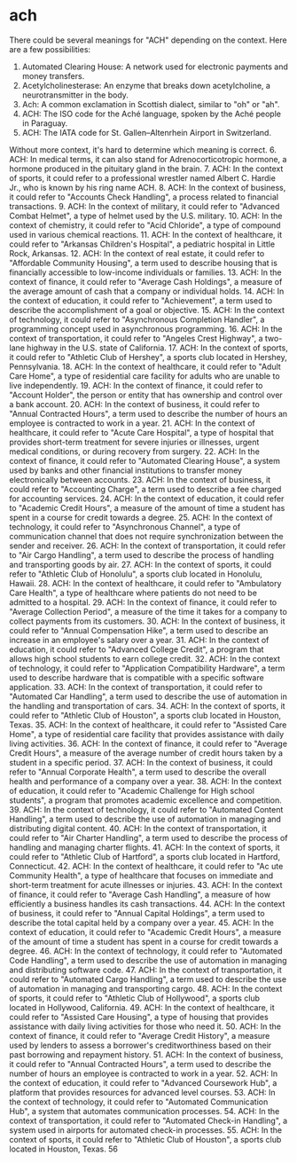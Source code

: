 # ach

There could be several meanings for "ACH" depending on the context. Here are a few possibilities:

1. Automated Clearing House: A network used for electronic payments and money transfers. 
2. Acetylcholinesterase: An enzyme that breaks down acetylcholine, a neurotransmitter in the body.
3. Ach: A common exclamation in Scottish dialect, similar to "oh" or "ah".
4. ACH: The ISO code for the Aché language, spoken by the Aché people in Paraguay.
5. ACH: The IATA code for St. Gallen–Altenrhein Airport in Switzerland. 

Without more context, it's hard to determine which meaning is correct.
6. ACH: In medical terms, it can also stand for Adrenocorticotropic hormone, a hormone produced in the pituitary gland in the brain.
7. ACH: In the context of sports, it could refer to a professional wrestler named Albert C. Hardie Jr., who is known by his ring name ACH.
8. ACH: In the context of business, it could refer to "Accounts Check Handling", a process related to financial transactions.
9. ACH: In the context of military, it could refer to "Advanced Combat Helmet", a type of helmet used by the U.S. military.
10. ACH: In the context of chemistry, it could refer to "Acid Chloride", a type of compound used in various chemical reactions.
11. ACH: In the context of healthcare, it could refer to "Arkansas Children's Hospital", a pediatric hospital in Little Rock, Arkansas.
12. ACH: In the context of real estate, it could refer to "Affordable Community Housing", a term used to describe housing that is financially accessible to low-income individuals or families.
13. ACH: In the context of finance, it could refer to "Average Cash Holdings", a measure of the average amount of cash that a company or individual holds.
14. ACH: In the context of education, it could refer to "Achievement", a term used to describe the accomplishment of a goal or objective.
15. ACH: In the context of technology, it could refer to "Asynchronous Completion Handler", a programming concept used in asynchronous programming.
16. ACH: In the context of transportation, it could refer to "Angeles Crest Highway", a two-lane highway in the U.S. state of California.
17. ACH: In the context of sports, it could refer to "Athletic Club of Hershey", a sports club located in Hershey, Pennsylvania.
18. ACH: In the context of healthcare, it could refer to "Adult Care Home", a type of residential care facility for adults who are unable to live independently. 
19. ACH: In the context of finance, it could refer to "Account Holder", the person or entity that has ownership and control over a bank account.
20. ACH: In the context of business, it could refer to "Annual Contracted Hours", a term used to describe the number of hours an employee is contracted to work in a year.
21. ACH: In the context of healthcare, it could refer to "Acute Care Hospital", a type of hospital that provides short-term treatment for severe injuries or illnesses, urgent medical conditions, or during recovery from surgery.
22. ACH: In the context of finance, it could refer to "Automated Clearing House", a system used by banks and other financial institutions to transfer money electronically between accounts.
23. ACH: In the context of business, it could refer to "Accounting Charge", a term used to describe a fee charged for accounting services.
24. ACH: In the context of education, it could refer to "Academic Credit Hours", a measure of the amount of time a student has spent in a course for credit towards a degree.
25. ACH: In the context of technology, it could refer to "Asynchronous Channel", a type of communication channel that does not require synchronization between the sender and receiver.
26. ACH: In the context of transportation, it could refer to "Air Cargo Handling", a term used to describe the process of handling and transporting goods by air.
27. ACH: In the context of sports, it could refer to "Athletic Club of Honolulu", a sports club located in Honolulu, Hawaii.
28. ACH: In the context of healthcare, it could refer to "Ambulatory Care Health", a type of healthcare where patients do not need to be admitted to a hospital.
29. ACH: In the context of finance, it could refer to "Average Collection Period", a measure of the time it takes for a company to collect payments from its customers.
30. ACH: In the context of business, it could refer to "Annual Compensation Hike", a term used to describe an increase in an employee's salary over a year.
31. ACH: In the context of education, it could refer to "Advanced College Credit", a program that allows high school students to earn college credit.
32. ACH: In the context of technology, it could refer to "Application Compatibility Hardware", a term used to describe hardware that is compatible with a specific software application.
33. ACH: In the context of transportation, it could refer to "Automated Car Handling", a term used to describe the use of automation in the handling and transportation of cars.
34. ACH: In the context of sports, it could refer to "Athletic Club of Houston", a sports club located in Houston, Texas.
35. ACH: In the context of healthcare, it could refer to "Assisted Care Home", a type of residential care facility that provides assistance with daily living activities.
36. ACH: In the context of finance, it could refer to "Average Credit Hours", a measure of the average number of credit hours taken by a student in a specific period.
37. ACH: In the context of business, it could refer to "Annual Corporate Health", a term used to describe the overall health and performance of a company over a year.
38. ACH: In the context of education, it could refer to "Academic Challenge for High school students", a program that promotes academic excellence and competition.
39. ACH: In the context of technology, it could refer to "Automated Content Handling", a term used to describe the use of automation in managing and distributing digital content.
40. ACH: In the context of transportation, it could refer to "Air Charter Handling", a term used to describe the process of handling and managing charter flights.
41. ACH: In the context of sports, it could refer to "Athletic Club of Hartford", a sports club located in Hartford, Connecticut.
42. ACH: In the context of healthcare, it could refer to "Ac ute Community Health", a type of healthcare that focuses on immediate and short-term treatment for acute illnesses or injuries. 
43. ACH: In the context of finance, it could refer to "Average Cash Handling", a measure of how efficiently a business handles its cash transactions.
44. ACH: In the context of business, it could refer to "Annual Capital Holdings", a term used to describe the total capital held by a company over a year.
45. ACH: In the context of education, it could refer to "Academic Credit Hours", a measure of the amount of time a student has spent in a course for credit towards a degree.
46. ACH: In the context of technology, it could refer to "Automated Code Handling", a term used to describe the use of automation in managing and distributing software code.
47. ACH: In the context of transportation, it could refer to "Automated Cargo Handling", a term used to describe the use of automation in managing and transporting cargo.
48. ACH: In the context of sports, it could refer to "Athletic Club of Hollywood", a sports club located in Hollywood, California.
49. ACH: In the context of healthcare, it could refer to "Assisted Care Housing", a type of housing that provides assistance with daily living activities for those who need it.
50. ACH: In the context of finance, it could refer to "Average Credit History", a measure used by lenders to assess a borrower's creditworthiness based on their past borrowing and repayment history.
51. ACH: In the context of business, it could refer to "Annual Contracted Hours", a term used to describe the number of hours an employee is contracted to work in a year.
52. ACH: In the context of education, it could refer to "Advanced Coursework Hub", a platform that provides resources for advanced level courses.
53. ACH: In the context of technology, it could refer to "Automated Communication Hub", a system that automates communication processes.
54. ACH: In the context of transportation, it could refer to "Automated Check-in Handling", a system used in airports for automated check-in processes.
55. ACH: In the context of sports, it could refer to "Athletic Club of Houston", a sports club located in Houston, Texas.
56